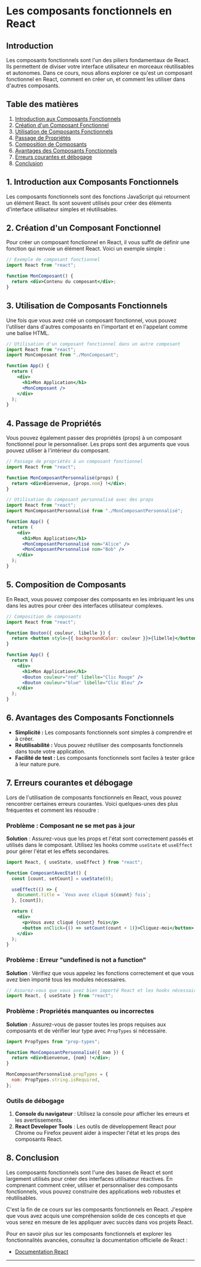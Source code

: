 # Les composants fonctionnels en React

## Introduction

Les composants fonctionnels sont l'un des piliers fondamentaux de React. Ils permettent de diviser votre interface utilisateur en morceaux réutilisables et autonomes. Dans ce cours, nous allons explorer ce qu'est un composant fonctionnel en React, comment en créer un, et comment les utiliser dans d'autres composants.

## Table des matières

1. [Introduction aux Composants Fonctionnels](#introduction-aux-composants-fonctionnels)
2. [Création d'un Composant Fonctionnel](#création-dun-composant-fonctionnel)
3. [Utilisation de Composants Fonctionnels](#utilisation-de-composants-fonctionnels)
4. [Passage de Propriétés](#passage-de-propriétés)
5. [Composition de Composants](#composition-de-composants)
6. [Avantages des Composants Fonctionnels](#avantages-des-composants-fonctionnels)
7. [Erreurs courantes et débogage](#erreurs-courantes-et-débogage)
8. [Conclusion](#conclusion)

## 1. Introduction aux Composants Fonctionnels

Les composants fonctionnels sont des fonctions JavaScript qui retournent un élément React. Ils sont souvent utilisés pour créer des éléments d'interface utilisateur simples et réutilisables.

## 2. Création d'un Composant Fonctionnel

Pour créer un composant fonctionnel en React, il vous suffit de définir une fonction qui renvoie un élément React. Voici un exemple simple :

```jsx
// Exemple de composant fonctionnel
import React from "react";

function MonComposant() {
  return <div>Contenu du composant</div>;
}
```

## 3. Utilisation de Composants Fonctionnels

Une fois que vous avez créé un composant fonctionnel, vous pouvez l'utiliser dans d'autres composants en l'important et en l'appelant comme une balise HTML.

```jsx
// Utilisation d'un composant fonctionnel dans un autre composant
import React from "react";
import MonComposant from "./MonComposant";

function App() {
  return (
    <div>
      <h1>Mon Application</h1>
      <MonComposant />
    </div>
  );
}
```

## 4. Passage de Propriétés

Vous pouvez également passer des propriétés (props) à un composant fonctionnel pour le personnaliser. Les props sont des arguments que vous pouvez utiliser à l'intérieur du composant.

```jsx
// Passage de propriétés à un composant fonctionnel
import React from "react";

function MonComposantPersonnalisé(props) {
  return <div>Bienvenue, {props.nom} !</div>;
}
```

```jsx
// Utilisation du composant personnalisé avec des props
import React from "react";
import MonComposantPersonnalisé from "./MonComposantPersonnalisé";

function App() {
  return (
    <div>
      <h1>Mon Application</h1>
      <MonComposantPersonnalisé nom="Alice" />
      <MonComposantPersonnalisé nom="Bob" />
    </div>
  );
}
```

## 5. Composition de Composants

En React, vous pouvez composer des composants en les imbriquant les uns dans les autres pour créer des interfaces utilisateur complexes.

```jsx
// Composition de composants
import React from "react";

function Bouton({ couleur, libelle }) {
  return <button style={{ backgroundColor: couleur }}>{libelle}</button>;
}

function App() {
  return (
    <div>
      <h1>Mon Application</h1>
      <Bouton couleur="red" libelle="Clic Rouge" />
      <Bouton couleur="blue" libelle="Clic Bleu" />
    </div>
  );
}
```

## 6. Avantages des Composants Fonctionnels

- **Simplicité :** Les composants fonctionnels sont simples à comprendre et à créer.
- **Réutilisabilité :** Vous pouvez réutiliser des composants fonctionnels dans toute votre application.
- **Facilité de test :** Les composants fonctionnels sont faciles à tester grâce à leur nature pure.

## 7. Erreurs courantes et débogage

Lors de l'utilisation de composants fonctionnels en React, vous pouvez rencontrer certaines erreurs courantes. Voici quelques-unes des plus fréquentes et comment les résoudre :

### Problème : Composant ne se met pas à jour

**Solution** : Assurez-vous que les props et l'état sont correctement passés et utilisés dans le composant. Utilisez les hooks comme `useState` et `useEffect` pour gérer l'état et les effets secondaires.

```jsx
import React, { useState, useEffect } from "react";

function ComposantAvecEtat() {
  const [count, setCount] = useState(0);

  useEffect(() => {
    document.title = `Vous avez cliqué ${count} fois`;
  }, [count]);

  return (
    <div>
      <p>Vous avez cliqué {count} fois</p>
      <button onClick={() => setCount(count + 1)}>Cliquez-moi</button>
    </div>
  );
}
```

### Problème : Erreur "undefined is not a function"

**Solution** : Vérifiez que vous appelez les fonctions correctement et que vous avez bien importé tous les modules nécessaires.

```jsx
// Assurez-vous que vous avez bien importé React et les hooks nécessaires
import React, { useState } from "react";
```

### Problème : Propriétés manquantes ou incorrectes

**Solution** : Assurez-vous de passer toutes les props requises aux composants et de vérifier leur type avec `PropTypes` si nécessaire.

```jsx
import PropTypes from "prop-types";

function MonComposantPersonnalisé({ nom }) {
  return <div>Bienvenue, {nom} !</div>;
}

MonComposantPersonnalisé.propTypes = {
  nom: PropTypes.string.isRequired,
};
```

### Outils de débogage

1. **Console du navigateur** : Utilisez la console pour afficher les erreurs et les avertissements.
2. **React Developer Tools** : Les outils de développement React pour Chrome ou Firefox peuvent aider à inspecter l'état et les props des composants React.

## 8. Conclusion

Les composants fonctionnels sont l'une des bases de React et sont largement utilisés pour créer des interfaces utilisateur réactives. En comprenant comment créer, utiliser et personnaliser des composants fonctionnels, vous pouvez construire des applications web robustes et réutilisables.

C'est la fin de ce cours sur les composants fonctionnels en React. J'espère que vous avez acquis une compréhension solide de ces concepts et que vous serez en mesure de les appliquer avec succès dans vos projets React. 

Pour en savoir plus sur les composants fonctionnels et explorer les fonctionnalités avancées, consultez la documentation officielle de React :
- [Documentation React](https://reactjs.org/docs/getting-started.html)

---
